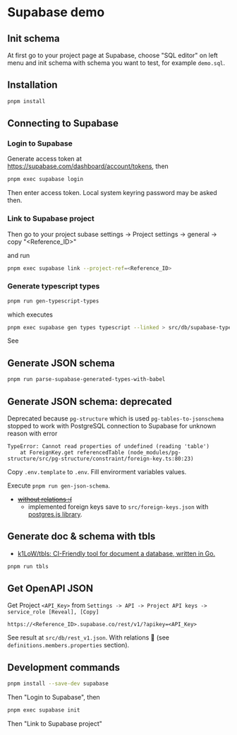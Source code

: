 # Supabase demo

## Init schema

At first go to your project page at Supabase, choose "SQL editor" on left menu and init schema with schema you want to test, for example `demo.sql`.

## Installation

```bash
pnpm install
```

## Connecting to Supabase

### Login to Supabase

Generate access token at https://supabase.com/dashboard/account/tokens, then

```bash
pnpm exec supabase login
```

Then enter access token. Local system keyring password may be asked then.

### Link to Supabase project


Then go to your project subase settings -> Project settings -> general -> copy "<Reference_ID>"

and run


```bash
pnpm exec supabase link --project-ref=<Reference_ID>
```

### Generate typescript types

```bash
pnpm run gen-typescript-types
```

which executes

```bash
pnpm exec supabase gen types typescript --linked > src/db/supabase-types-generated.ts
```

See

## Generate JSON schema

```bash
pnpm run parse-supabase-generated-types-with-babel
```

## Generate JSON schema: deprecated

Deprecated because `pg-structure` which is used `pg-tables-to-jsonschema` stopped to work with PostgreSQL connection to Supabase for unknown reason with error

```
TypeError: Cannot read properties of undefined (reading 'table')
    at ForeignKey.get referencedTable (node_modules/pg-structure/src/pg-structure/constraint/foreign-key.ts:80:23)
```

Copy `.env.template` to `.env`. Fill envirorment variables values.

Execute `pnpm run gen-json-schema`.

- ~~[without relations :(](https://github.com/SpringTree/pg-tables-to-jsonschema/issues/27)~~
    - implemented foreign keys save to `src/foreign-keys.json` with [postgres.js library](https://github.com/porsager/postgres#connection-details).

## Generate doc & schema with tbls

- [k1LoW/tbls: CI-Friendly tool for document a database, written in Go.](https://github.com/k1LoW/tbls)

```bash
pnpm run tbls
```

## Get OpenAPI JSON

Get Project `<API_Key>` from `Settings -> API -> Project API keys -> service_role [Reveal], [Copy]`

`https://<Reference_ID>.supabase.co/rest/v1/?apikey=<API_Key>`

See result at `src/db/rest_v1.json`.
With relations 🙂 (see `definitions.members.properties` section).

## Development commands

```bash
pnpm install --save-dev supabase
```

Then "Login to Supabase", then

```bash
pnpm exec supabase init
```

Then "Link to Supabase project"